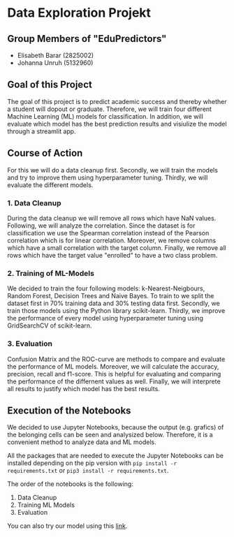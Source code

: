 # Data Exploration Projekt

## Group Members of "EduPredictors"

- Elisabeth Barar (2825002)
- Johanna Unruh (5132960)

## Goal of this Project

The goal of this project is to predict academic success and thereby whether a student will dopout or graduate.
Therefore, we will train four different Machine Learning (ML) models for classification. In addition, we will evaluate which model has the best prediction results and visiulize the model through a streamlit app.

## Course of Action

For this we will do a data cleanup first. Secondly, we will train the models and try to improve them using hyperparameter tuning. Thirdly, we will evaluate the different models.

### 1. Data Cleanup

During the data cleanup we will remove all rows which have NaN values. Following, we will analyze the correlation. Since the dataset is for classification we use the Spearman correlation instead of the Pearson correlation which is for linear correlation. Moreover, we remove columns which have a small correlation with the target column. Finally, we remove all rows which have the target value "enrolled" to have a two class problem.

### 2. Training of ML-Models

We decided to train the four following models: k-Nearest-Neigbours, Random Forest, Decision Trees and Naive Bayes. To train to we split the dataset first in 70% training data and 30% testing data first. Secondly, we train those models using the Python library scikit-learn. Thirdly, we improve the performance of every model using hyperparameter tuning using GridSearchCV of scikit-learn.

### 3. Evaluation

Confusion Matrix and the ROC-curve are methods to compare and evaluate the performance of ML models. Moreover, we will calculate the accuracy, precision, recall and f1-score. This is helpful for evaluating and comparing the performance of the differnent values as well. Finally, we will interprete all results to justify which model has the best results.

## Execution of the Notebooks

We decided to use Jupyter Notebooks, because the output (e.g. grafics) of the belonging cells can be seen and analysized below. Therefore, it is a convenient method to analyze data and ML models.

All the packages that are needed to execute the Jupyter Notebooks can be installed depending on the pip version with `pip install -r requirements.txt` or `pip3 install -r requirements.txt`.

The order of the notebooks is the following:

1. Data Cleanup
2. Training ML Models
3. Evaluation

You can also try our model using this [link](https://hannah127-data-exploration-projekt-app-bcdugr.streamlit.app/).
